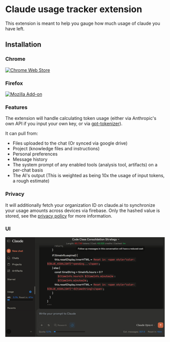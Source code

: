 # Claude usage tracker extension

This extension is meant to help you gauge how much usage of claude you have left.

## Installation

### Chrome
[![Chrome Web Store](https://img.shields.io/chrome-web-store/v/knemcdpkggnbhpoaaagmjiigenifejfo.svg)](https://chrome.google.com/webstore/detail/claude-usage-tracker/knemcdpkggnbhpoaaagmjiigenifejfo)

### Firefox
[![Mozilla Add-on](https://img.shields.io/amo/v/claude-usage-tracker.svg)](https://addons.mozilla.org/firefox/addon/claude-usage-tracker)

### Features
The extension will handle calculating token usage (either via Anthropic's own API if you input your own key, or via [gpt-tokenizer](https://github.com/niieani/gpt-tokenizer)).

It can pull from:
- Files uploaded to the chat (Or synced via google drive)
- Project (knowledge files and instructions)
- Personal preferences
- Message history
- The system prompt of any enabled tools (analysis tool, artifacts) on a per-chat basis
- The AI's output (This is weighted as being 10x the usage of input tokens, a rough estimate)

### Privacy
It will additionally fetch your organization ID on claude.ai to synchronize your usage amounts across devices via firebase.
Only the hashed value is stored, see the [privacy policy](PRIVACY.md) for more information.

### UI
![UI Screenshot](https://github.com/lugia19/Claude-Usage-Extension/blob/main/ui_screenshot.png?raw=true)

